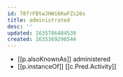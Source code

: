 ```yaml
---
id: 78frFBtwJHWi6KwFZs26s
title: administrated
desc: ''
updated: 1635786484539
created: 1635369296544
---
```





- [[p.alsoKnownAs]] administered
- [[p.instanceOf]] [[c.Pred.Activity]]

